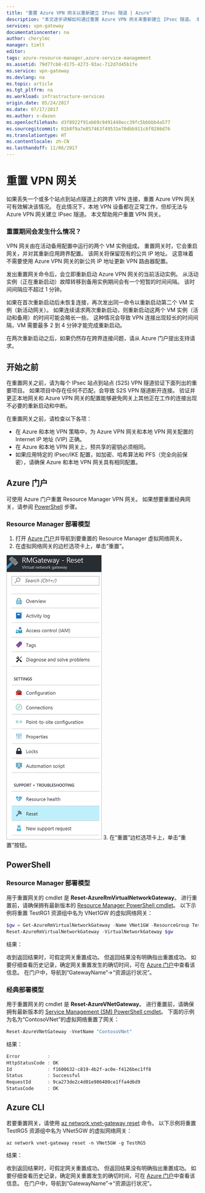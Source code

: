```yaml
---
title: "重置 Azure VPN 网关以重新建立 IPsec 隧道 | Azure"
description: "本文逐步讲解如何通过重置 Azure VPN 网关来重新建立 IPsec 隧道。 本文适用于经典和 Resource Manager 部署模型中的 VPN 网关。"
services: vpn-gateway
documentationcenter: na
author: cherylmc
manager: timlt
editor: 
tags: azure-resource-manager,azure-service-management
ms.assetid: 79d77cb8-d175-4273-93ac-712d7d45b1fe
ms.service: vpn-gateway
ms.devlang: na
ms.topic: article
ms.tgt_pltfrm: na
ms.workload: infrastructure-services
origin.date: 05/24/2017
ms.date: 07/17/2017
ms.author: v-dazen
ms.openlocfilehash: d3f8922f91ab69c9491448ecc39fc5bbbbb4a577
ms.sourcegitcommit: 01b8f9a7e857463f49531e70dbb911c6f0286d76
ms.translationtype: HT
ms.contentlocale: zh-CN
ms.lasthandoff: 11/06/2017
---
```

# <a name="reset-a-vpn-gateway"></a>重置 VPN 网关

如果丢失一个或多个站点到站点隧道上的跨界 VPN 连接，重置 Azure VPN 网关可有效解决该情况。 在此情况下，本地 VPN 设备都在正常工作，但却无法与 Azure VPN 网关建立 IPsec 隧道。 本文帮助用户重置 VPN 网关。

### <a name="what-happens-during-a-reset"></a>重置期间会发生什么情况？

VPN 网关由在活动备用配置中运行的两个 VM 实例组成。 重置网关时，它会重启网关，并对其重新应用跨界配置。 该网关将保留现有的公共 IP 地址。 这意味着不需要使用 Azure VPN 网关的新公共 IP 地址更新 VPN 路由器配置。

发出重置网关命令后，会立即重新启动 Azure VPN 网关的当前活动实例。 从活动实例（正在重新启动）故障转移到备用实例期间会有一个短暂的时间间隔。 该时间间隔应不超过 1 分钟。

如果在首次重新启动后未恢复连接，再次发出同一命令以重新启动第二个 VM 实例（新活动网关）。 如果连续请求两次重新启动，则重新启动这两个 VM 实例（活动和备用）的时间可能会略长一些。 这种情况会导致 VPN 连接出现较长的时间间隔，VM 需要最多 2 到 4 分钟才能完成重新启动。

在两次重新启动之后，如果仍然存在跨界连接问题，请从 Azure 门户提出支持请求。

## <a name="before-you-begin"></a>开始之前

在重置网关之前，请为每个 IPsec 站点到站点 (S2S) VPN 隧道验证下面列出的重要项目。 如果项目中存在任何不匹配，会导致 S2S VPN 隧道断开连接。 验证并更正本地网关和 Azure VPN 网关的配置能够避免网关上其他正在工作的连接出现不必要的重新启动和中断。

在重置网关之前，请检查以下各项：

* 在 Azure 和本地 VPN 策略中，为 Azure VPN 网关和本地 VPN 网关配置的 Internet IP 地址 (VIP) 正确。
* 在 Azure 和本地 VPN 网关上，预共享的密钥必须相同。
* 如果应用特定的 IPsec/IKE 配置，如加密、哈希算法和 PFS（完全向前保密），请确保 Azure 和本地 VPN 网关具有相同配置。

## <a name="azure-portal"></a>Azure 门户

可使用 Azure 门户重置 Resource Manager VPN 网关。 如果想要重置经典网关，请参阅 [PowerShell](#resetclassic) 步骤。

### <a name="resource-manager-deployment-model"></a>Resource Manager 部署模型

1. 打开 [Azure 门户](https://portal.azure.cn)并导航到要重置的 Resource Manager 虚拟网络网关。
2. 在虚拟网络网关的边栏选项卡上，单击“重置”。

  ![“重置 VPN 网关”边栏选项卡](./media/vpn-gateway-howto-reset-gateway/reset-vpn-gateway-portal.png)
3. 在“重置”边栏选项卡上，单击“重置”按钮。

## <a name="powershell"></a>PowerShell

### <a name="resource-manager-deployment-model"></a>Resource Manager 部署模型

用于重置网关的 cmdlet 是 **Reset-AzureRmVirtualNetworkGateway**。 进行重置前，请确保拥有最新版本的 [Resource Manager PowerShell cmdlet](https://docs.microsoft.com/powershell/azure/install-azurerm-ps?view=azurermps-4.0.0)。 以下示例将重置 TestRG1 资源组中名为 VNet1GW 的虚拟网络网关：

```powershell
$gw = Get-AzureRmVirtualNetworkGateway -Name VNet1GW -ResourceGroup TestRG1
Reset-AzureRmVirtualNetworkGateway -VirtualNetworkGateway $gw
```

结果：

收到返回结果时，可假定网关重置成功。 但返回结果没有明确指出重置成功。 如要仔细查看历史记录，确定网关重置发生的确切时间，可在 [Azure 门户](https://portal.azure.cn)中查看该信息。 在门户中，导航到“GatewayName”->“资源运行状况”。

### <a name="resetclassic"></a>经典部署模型

用于重置网关的 cmdlet 是 **Reset-AzureVNetGateway**。 进行重置前，请确保拥有最新版本的 [Service Management (SM) PowerShell cmdlet](https://docs.microsoft.com/powershell/azure/install-azurerm-ps?view=azuresmps-3.7.0)。 下面的示例为名为“ContosoVNet”的虚拟网络重置了网关：

```powershell
Reset-AzureVNetGateway -VnetName "ContosoVNet"
```

结果：

```powershell
Error          :
HttpStatusCode : OK
Id             : f1600632-c819-4b2f-ac0e-f4126bec1ff8
Status         : Successful
RequestId      : 9ca273de2c4d01e986480ce1ffa4d6d9
StatusCode     : OK
```

## <a name="azure-cli"></a>Azure CLI

若要重置网关，请使用 [az network vnet-gateway reset](/cli/network/vnet-gateway#reset) 命令。 以下示例将重置 TestRG5 资源组中名为 VNet5GW 的虚拟网络网关：

```azurecli
az network vnet-gateway reset -n VNet5GW -g TestRG5
```

结果：

收到返回结果时，可假定网关重置成功。 但返回结果没有明确指出重置成功。 如要仔细查看历史记录，确定网关重置发生的确切时间，可在 [Azure 门户](https://portal.azure.cn)中查看该信息。 在门户中，导航到“GatewayName”->“资源运行状况”。

